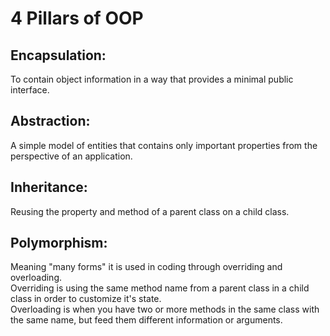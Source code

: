 # 4 Pillars of OOP

## Encapsulation:  
To contain object information in a way that provides a minimal public interface.
## Abstraction:  
A simple model of entities that contains only important properties from the perspective of an application.
## Inheritance:  
Reusing the property and method of a parent class on a child class.
## Polymorphism:  
Meaning "many forms" it is used in coding through overriding and overloading.  
Overriding is using the same method name from a parent class in a child class in order to customize it's state.  
Overloading is when you have two or more methods in the same class with the same name, but feed them different information or arguments.